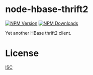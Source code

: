 node-hbase-thrift2
===

[![NPM Version][npm-image]][npm-url]
[![NPM Downloads][downloads-image]][downloads-url]

Yet another HBase thrift2 client.


# License

[ISC](LICENSE)

[npm-image]: https://img.shields.io/npm/v/node-hbase-thrift2.svg
[npm-url]: https://npmjs.org/package/node-hbase-thrift2
[downloads-image]: https://img.shields.io/npm/dm/node-hbase-thrift2.svg
[downloads-url]: https://npmjs.org/package/node-hbase-thrift2
